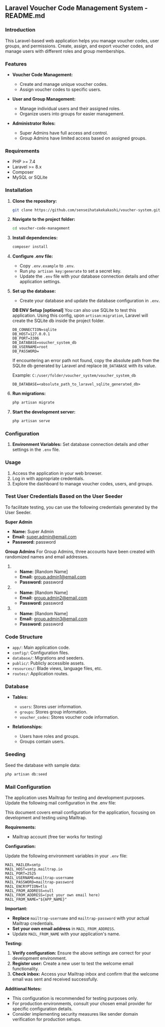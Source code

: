 ## Laravel Voucher Code Management System - README.md

### Introduction

This Laravel-based web application helps you manage voucher codes, user groups, and permissions. Create, assign, and export voucher codes, and manage users with different roles and group memberships.

### Features

* **Voucher Code Management:**
  * Create and manage unique voucher codes.
  * Assign voucher codes to specific users.

* **User and Group Management:**
  * Manage individual users and their assigned roles.
  * Organize users into groups for easier management.

* **Administrator Roles:**
  * Super Admins have full access and control.
  * Group Admins have limited access based on assigned groups.

### Requirements

* PHP >= 7.4
* Laravel >= 8.x
* Composer
* MySQL or SQLite

### Installation

1. **Clone the repository:**

   ```bash
   git clone https://github.com/senseihatakekakashi/voucher-system.git
   ```

2. **Navigate to the project folder:**

   ```bash
   cd voucher-code-management
   ```

3. **Install dependencies:**

   ```bash
   composer install
   ```

4. **Configure .env file:**

   * Copy `.env.example` to `.env`.
   * Run `php artisan key:generate` to set a secret key.
   * Update the `.env` file with your database connection details and other application settings.

5. **Set up the database:**

   * Create your database and update the database configuration in `.env`.

   **DB ENV Setup [optional]**
   You can also use SQLite to test this application. Using this config, upon `artisan:migration`, Laravel will create the SQLite db inside the project folder.

   ```env
   DB_CONNECTION=sqlite
   DB_HOST=127.0.0.1
   DB_PORT=3306
   DB_DATABASE=voucher_system_db
   DB_USERNAME=root
   DB_PASSWORD=
   ```

   If encountering an error path not found, copy the absolute path from the SQLite db generated by Laravel and replace `DB_DATABASE` with its value.

   Example: `C:/user/folder/voucher_system/voucher_system_db`

   ```env
   DB_DATABASE=<absolute_path_to_laravel_sqlite_generated_db>
   ```

6. **Run migrations:**

   ```bash
   php artisan migrate
   ```

7. **Start the development server:**

   ```bash
   php artisan serve
   ```

### Configuration

1. **Environment Variables:**
   Set database connection details and other settings in the `.env` file.

### Usage

1. Access the application in your web browser.
2. Log in with appropriate credentials.
3. Explore the dashboard to manage voucher codes, users, and groups.

### Test User Credentials Based on the User Seeder

To facilitate testing, you can use the following credentials generated by the User Seeder.

**Super Admin**
- **Name:** Super Admin
- **Email:** super.admin@email.com
- **Password:** password

**Group Admins**
For Group Admins, three accounts have been created with randomized names and email addresses.

1. 
   - **Name:** [Random Name]
   - **Email:** group.admin1@email.com
   - **Password:** password

2. 
   - **Name:** [Random Name]
   - **Email:** group.admin2@email.com
   - **Password:** password

3. 
   - **Name:** [Random Name]
   - **Email:** group.admin3@email.com
   - **Password:** password

### Code Structure

* `app/`: Main application code.
* `config/`: Configuration files.
* `database/`: Migrations and seeders.
* `public/`: Publicly accessible assets.
* `resources/`: Blade views, language files, etc.
* `routes/`: Application routes.

### Database

* **Tables:**
  * `users`: Stores user information.
  * `groups`: Stores group information.
  * `voucher_codes`: Stores voucher code information.

* **Relationships:**
  * Users have roles and groups.
  * Groups contain users.

### Seeding

Seed the database with sample data:

```bash
php artisan db:seed
```

### Mail Configuration

The application uses Mailtrap for testing and development purposes. Update the following mail configuration in the .env file:

This document covers email configuration for the application, focusing on development and testing using Mailtrap.

**Requirements:**

* Mailtrap account (free tier works for testing)

**Configuration:**

Update the following environment variables in your `.env` file:

```env
MAIL_MAILER=smtp
MAIL_HOST=smtp.mailtrap.io
MAIL_PORT=2525
MAIL_USERNAME=mailtrap-username
MAIL_PASSWORD=mailtrap-password
MAIL_ENCRYPTION=tls
MAIL_FROM_ADDRESS=null
MAIL_FROM_ADDRESS=(put your own email here)
MAIL_FROM_NAME="${APP_NAME}"
```

**Important:**

* **Replace** `mailtrap-username` and `mailtrap-password` with your actual Mailtrap credentials.
* **Set your own email address** in `MAIL_FROM_ADDRESS`.
* Update `MAIL_FROM_NAME` with your application's name.

**Testing:**

1. **Verify configuration:** Ensure the above settings are correct for your development environment.
2. **Register user:** Create a new user to test the welcome email functionality.
3. **Check inbox:** Access your Mailtrap inbox and confirm that the welcome email was sent and received successfully.

**Additional Notes:**

* This configuration is recommended for testing purposes only.
* For production environments, consult your chosen email provider for specific configuration details.
* Consider implementing security measures like sender domain verification for production setups.